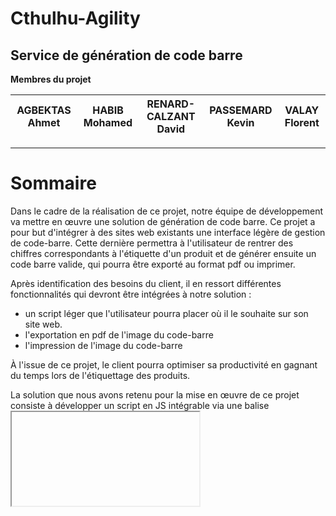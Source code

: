 # Cthulhu-Agility
## Service de génération de code barre

**Membres du projet**

| AGBEKTAS Ahmet | HABIB Mohamed | RENARD-CALZANT David | PASSEMARD Kevin | VALAY Florent |
|:-:|:-:|:-:|:-:|:-:|

---

# Sommaire

Dans le cadre de la réalisation de ce projet, notre équipe de développement va mettre en œuvre une solution de génération de code barre. Ce projet a pour but d'intégrer à des sites web existants une interface légère de gestion de code-barre. Cette dernière permettra à l'utilisateur de rentrer des chiffres correspondants à l'étiquette d'un produit et de générer ensuite un code barre valide, qui pourra être exporté au format pdf ou imprimer.

Après identification des besoins du client, il en ressort différentes fonctionnalités qui devront être intégrées à notre solution :
* un script léger que l'utilisateur pourra placer où il le souhaite sur son site web.
* l'exportation en pdf de l'image du code-barre
* l'impression de l'image du code-barre

À l'issue de ce projet, le client pourra optimiser sa productivité en gagnant du temps lors de l'étiquettage des produits.

La solution que nous avons retenu pour la mise en œuvre de ce projet consiste à développer un script en JS intégrable via une balise **<iframe>**. L'ergonomie et la facilité d'intégration sont des avantages qui nous ont poussé à choisir cette solution plutôt qu'une autre. Dans un cas d'utilisation nominal, l'utilisateur clique sur l'élément concerné sur le site web du client, ce qui lance la fenêtre de génération de code barre. Après avoir saisi les chiffres composants le code barre, le système génère une image que l'on peut imprimer, télécharger en pdf ou bien copier dans le presse-papier l'image générée.

Afin d'évaluer la réussite du projet, nous procéderons à plusieurs enquêtes de satisfaction cliente à chaque démonstration. Les critères principaux sont l'ergonomie, la facilité d'intégration au site web et l'assurance que les codes barres générés sont valides. Pour ce dernier point, notre équipe de développement utilise la méthode **TDD** pour vérifier au maximum le bon fonctionnement du système et satisfaire les exigences du client.

---

# Gestion de l'intégration



---

# Gestion de la portée



---

# Gestion du calendrier

Le projet se déroulera du **5 mars** au **9 avril**, les différents jalons s'étalent sur cette période et sont définis suivant le tableau suivant :

| Documentation | Réalisation des tests | Développement |
|:-:|:-:|:-:|

Pour vérifier le bon déroulement de chaque tâche, nous utilisons l'outil de **[Planification de projet](https://projets.univ-avignon.fr/)** de l'université d'Avignon. Grâce à cet outil, nous pouvons définir des tâches, les attribuer facilement aux membres de l'équipe, fixer des échéances. Cette solution offre également différentes vues (tableau de bord, liste de tâches, diagramme de Gantt) nous permettant d'avoir une vision globale de l'avancement du projet.

---

# Gestion des coûts

## Estimation

## Allocation budgétaire

## Contrôle du budget

---

# Gestion de la qualité

---

# Gestion des communications

## Analyse des intervenants

## Rapports sur le projet et communications

## Collecte de données